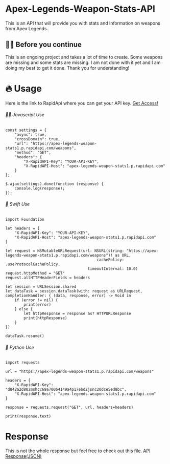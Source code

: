 # Apex-Legends-Weapon-Stats-API
This is an API that will provide you with stats and information on weapons from Apex Legends.

## 🛑🤚 Before you continue
This is an ongoing project and takes a lot of time to create. Some weapons are missing and some stats are missing. I am not done with it yet and I am doing my best to get it done. Thank you for understanding!

# 🔥 Usage
Here is the link to RapidApi where you can get your API key. [Get Access!](https://rapidapi.com/ItsSpres/api/apex-legends-weapon-stats1)

###### 🧑‍💻 Javascript Use
```
const settings = {
	"async": true,
	"crossDomain": true,
	"url": "https://apex-legends-weapon-stats1.p.rapidapi.com/weapons",
	"method": "GET",
	"headers": {
		"X-RapidAPI-Key": "YOUR-API-KEY",
		"X-RapidAPI-Host": "apex-legends-weapon-stats1.p.rapidapi.com"
	}
};

$.ajax(settings).done(function (response) {
	console.log(response);
});
```
###### 🍎 Swift Use
```
import Foundation

let headers = [
	"X-RapidAPI-Key": "YOUR-API-KEY",
	"X-RapidAPI-Host": "apex-legends-weapon-stats1.p.rapidapi.com"
]

let request = NSMutableURLRequest(url: NSURL(string: "https://apex-legends-weapon-stats1.p.rapidapi.com/weapons")! as URL,
                                        cachePolicy: .useProtocolCachePolicy,
                                    timeoutInterval: 10.0)
request.httpMethod = "GET"
request.allHTTPHeaderFields = headers

let session = URLSession.shared
let dataTask = session.dataTask(with: request as URLRequest, completionHandler: { (data, response, error) -> Void in
	if (error != nil) {
		print(error)
	} else {
		let httpResponse = response as? HTTPURLResponse
		print(httpResponse)
	}
})

dataTask.resume()
```
###### 🐍 Python Use
```
import requests

url = "https://apex-legends-weapon-stats1.p.rapidapi.com/weapons"

headers = {
	"X-RapidAPI-Key": "d842a2d802mshcc69a70064149a4p17ebd2jsnc20dce5ed8bc",
	"X-RapidAPI-Host": "apex-legends-weapon-stats1.p.rapidapi.com"
}

response = requests.request("GET", url, headers=headers)

print(response.text)
```
# Response
This is not the whole response but feel free to check out this file. 
[API Response(JSON)](docs/weaponsJson.json)
